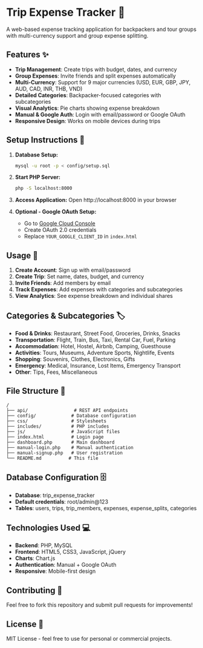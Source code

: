 # Trip Expense Tracker 🎒

A web-based expense tracking application for backpackers and tour groups with multi-currency support and group expense splitting.

## Features ✨

- **Trip Management**: Create trips with budget, dates, and currency
- **Group Expenses**: Invite friends and split expenses automatically
- **Multi-Currency**: Support for 9 major currencies (USD, EUR, GBP, JPY, AUD, CAD, INR, THB, VND)
- **Detailed Categories**: Backpacker-focused categories with subcategories
- **Visual Analytics**: Pie charts showing expense breakdown
- **Manual & Google Auth**: Login with email/password or Google OAuth
- **Responsive Design**: Works on mobile devices during trips

## Setup Instructions 🚀

1. **Database Setup:**
   ```bash
   mysql -u root -p < config/setup.sql
   ```

2. **Start PHP Server:**
   ```bash
   php -S localhost:8000
   ```

3. **Access Application:**
   Open http://localhost:8000 in your browser

4. **Optional - Google OAuth Setup:**
   - Go to [Google Cloud Console](https://console.cloud.google.com/)
   - Create OAuth 2.0 credentials
   - Replace `YOUR_GOOGLE_CLIENT_ID` in `index.html`

## Usage 📱

1. **Create Account**: Sign up with email/password
2. **Create Trip**: Set name, dates, budget, and currency
3. **Invite Friends**: Add members by email
4. **Track Expenses**: Add expenses with categories and subcategories
5. **View Analytics**: See expense breakdown and individual shares

## Categories & Subcategories 🏷️

- **Food & Drinks**: Restaurant, Street Food, Groceries, Drinks, Snacks
- **Transportation**: Flight, Train, Bus, Taxi, Rental Car, Fuel, Parking
- **Accommodation**: Hotel, Hostel, Airbnb, Camping, Guesthouse
- **Activities**: Tours, Museums, Adventure Sports, Nightlife, Events
- **Shopping**: Souvenirs, Clothes, Electronics, Gifts
- **Emergency**: Medical, Insurance, Lost Items, Emergency Transport
- **Other**: Tips, Fees, Miscellaneous

## File Structure 📁

```
/
├── api/                 # REST API endpoints
├── config/             # Database configuration
├── css/                # Stylesheets
├── includes/           # PHP includes
├── js/                 # JavaScript files
├── index.html          # Login page
├── dashboard.php       # Main dashboard
├── manual-login.php    # Manual authentication
├── manual-signup.php   # User registration
└── README.md          # This file
```

## Database Configuration 🗄️

- **Database**: trip_expense_tracker
- **Default credentials**: root/admin@123
- **Tables**: users, trips, trip_members, expenses, expense_splits, categories

## Technologies Used 💻

- **Backend**: PHP, MySQL
- **Frontend**: HTML5, CSS3, JavaScript, jQuery
- **Charts**: Chart.js
- **Authentication**: Manual + Google OAuth
- **Responsive**: Mobile-first design

## Contributing 🤝

Feel free to fork this repository and submit pull requests for improvements!

## License 📄

MIT License - feel free to use for personal or commercial projects.